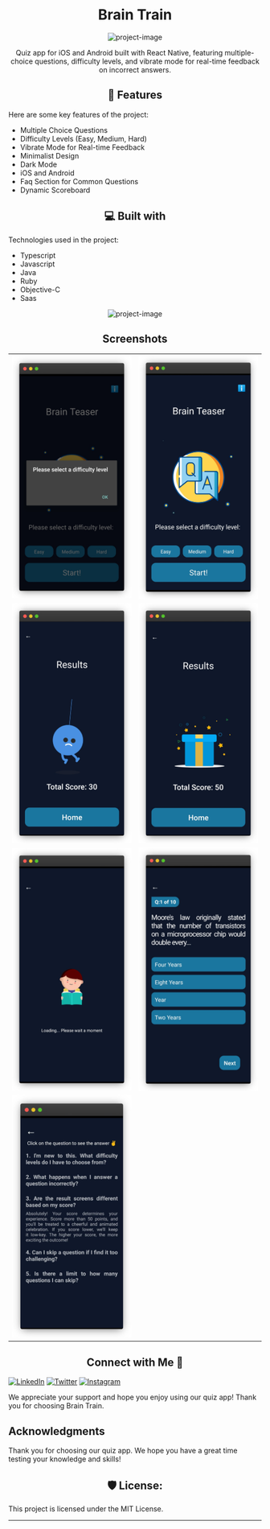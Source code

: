 <h1 align="center" id="title">Brain Train</h1>

<p align="center"><img src="https://repository-images.githubusercontent.com/182525249/aadd7a80-54fe-11eb-9872-ccd06b8789b6" alt="project-image"></p>

<p align="center">Quiz app for iOS and Android built with React Native, featuring multiple-choice questions, difficulty levels, and vibrate mode for real-time feedback on incorrect answers.</p>

<h2 align="center">🧐 Features</h2>

Here are some key features of the project:

- Multiple Choice Questions
- Difficulty Levels (Easy, Medium, Hard)
- Vibrate Mode for Real-time Feedback
- Minimalist Design
- Dark Mode
- iOS and Android
- Faq Section for Common Questions
- Dynamic Scoreboard

<h2 align="center">💻 Built with</h2>

Technologies used in the project:

- Typescript
- Javascript
- Java
- Ruby
- Objective-C
- Saas

<p align="center"><img src="https://repository-images.githubusercontent.com/182525249/aadd7a80-54fe-11eb-9872-ccd06b8789b6" alt="project-image"></p>

<h2 align="center">Screenshots</h2>

<p align="center">
  <table>
    <tr>
      <td align="center"><img src="./assets/Output/error.png" alt="Error"></td>
      <td align="center"><img src="./assets/Output/home.png" alt="Home"></td>
    </tr>
    <tr>
      <td align="center"><img src="assets/Output/fail.png" alt="Fail"></td>
      <td align="center"><img src="assets/Output/pass.png" alt="Pass"></td>
    </tr>
    <tr>
      <td align="center"><img src="assets/Output/loading.png" alt="Loading"></td>
      <td align="center"><img src="assets/Output/mcqs.png" alt="MCQs"></td>
    </tr>
    <tr>
      <td align="center"><img src="assets/Output/faqs.png" alt="FAQs"></td>
      <!-- Add more rows as needed -->
    </tr>
  </table>
</p>

<h2 align="center"> Connect with Me 👋</h2>

[![LinkedIn](https://img.shields.io/badge/linkedin-0A66C2?style=for-the-badge&logo=linkedin&logoColor=white)](https://twitter.com/ZeshanMukhtar01)
[![Twitter](https://img.shields.io/badge/twitter-1DA1F2?style=for-the-badge&logo=twitter&logoColor=white)](https://twitter.com/ZeshanMukhtar01)
[![Instagram](https://img.shields.io/badge/Instagram-E4405F?style=for-the-badge&logo=instagram&logoColor=white)](https://www.instagram.com/zeshanmukhtar01/)

We appreciate your support and hope you enjoy using our quiz app! Thank you for choosing Brain Train.

## Acknowledgments

Thank you for choosing our quiz app. We hope you have a great time testing your knowledge and skills!

<h2 align="center">🛡️ License:</h2>

This project is licensed under the MIT License.

---
